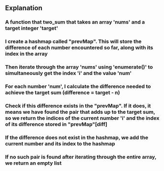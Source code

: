 ## Explanation

### A function that two_sum that takes an array 'nums' and a target integer 'target'

### I create a hashmap called "prevMap". This will store the difference of each number encountered so far, along with its index in the array

### Then iterate through the array 'nums' using 'enumerate()' to simultaneously get the index 'i' and the value 'num'

### For each number 'num', I calculate the difference needed to achieve the target sum (difference = target - n)

### Check if this difference exists in the "prevMap". If it does, it means we have found the pair that adds up to the target sum, so we return the indices of the current number 'i' and the index of its difference stored in "prevMap"[diff]

### If the difference does not exist in the hashmap, we add the current number and its index to the hashmap

### If no such pair is found after iterating through the entire array, we return an empty list
